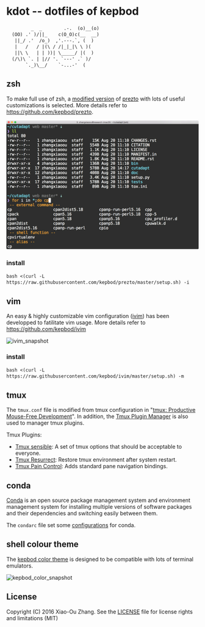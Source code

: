 # kdot -- dotfiles of kepbod

```
         _  _        .-.  (o)__(o)
  (OO) .' )/||_    c(O_O)c(__  __)
   ||_/ .'  /o_)  ,'.---.`, (  )
   |   /   / |(\ / /|_|_|\ \ )(
   ||\ \   | | ))| \_____/ |(  )
  (/\)\ `. | |// '. `---' .` )/
       `._)\__/    `-...-'  (
```

## zsh

To make full use of zsh, a [modified version](https://github.com/kepbod/prezto) of [prezto](https://github.com/sorin-ionescu/prezto) with lots of useful customizations is selected. More details refer to https://github.com/kepbod/prezto.

![prezto_snapshot](https://raw.githubusercontent.com/kepbod/prezto/master/snapshot.jpg)

### install

```
bash <(curl -L https://raw.githubusercontent.com/kepbod/prezto/master/setup.sh) -i
```

## vim

An easy & highly customizable vim configuration ([ivim](https://github.com/kepbod/ivim)) has been developped to fatilitate vim usage. More details refer to https://github.com/kepbod/ivim

![ivim_snapshot](https://raw.githubusercontent.com/kepbod/ivim/master/snapshot1.jpg)

### install

```
bash <(curl -L https://raw.githubusercontent.com/kepbod/ivim/master/setup.sh) -m
```

## tmux

The `tmux.conf` file is modified from tmux configuration in "[tmux: Productive Mouse-Free Development](https://www.amazon.com/tmux-Productive-Development-Brian-Hogan/dp/1934356964)". In addition, the [Tmux Plugin Manager](https://github.com/tmux-plugins/tpm) is also used to manager tmux plugins.

Tmux Plugins:

* [Tmux sensible](https://github.com/tmux-plugins/tmux-sensible): A set of tmux options that should be acceptable to everyone.
* [Tmux Resurrect](https://github.com/tmux-plugins/tmux-resurrect): Restore tmux environment after system restart.
* [Tmux Pain Control](https://github.com/tmux-plugins/tmux-pain-control): Adds standard pane navigation bindings.

## conda

[Conda](http://conda.pydata.org/docs/) is an open source package management system and environment management system for installing multiple versions of software packages and their dependencies and switching easily between them.

The `condarc` file set some [configurations](http://conda.pydata.org/docs/config.html) for conda.

## shell colour theme

The [kepbod color theme](https://github.com/kepbod/colour_kepbod) is designed to be compatible with lots of terminal emulators.

![kepbod_color_snapshot](https://raw.github.com/kepbod/colour_kepbod/master/colour_kepbod.png)

## License

Copyright (C) 2016 Xiao-Ou Zhang. See the [LICENSE](https://github.com/kepbod/kdot/blob/master/LICENSE.txt) file for license rights
and limitations (MIT)
